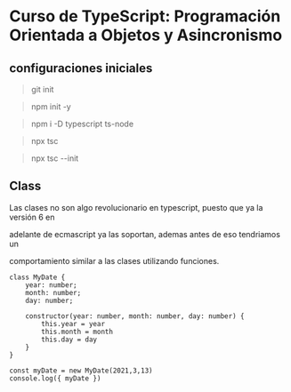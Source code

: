 # Curso de TypeScript: Programación Orientada a Objetos y Asincronismo

## configuraciones iniciales

> git init

> npm init -y

> npm i -D typescript ts-node

> npx tsc

> npx tsc --init

## Class

Las clases no son algo revolucionario en typescript, puesto que ya la versión 6 en 

adelante de ecmascript ya las soportan, ademas antes de eso tendriamos un 

comportamiento similar a las clases utilizando funciones.

	class MyDate {
		year: number;
		month: number;
		day: number;

		constructor(year: number, month: number, day: number) {
			this.year = year
			this.month = month
			this.day = day
		}
	}

	const myDate = new MyDate(2021,3,13)
	console.log({ myDate })
